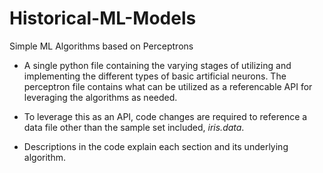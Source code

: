 # Historical-ML-Models
Simple ML Algorithms based on Perceptrons

- A single python file containing the varying stages of utilizing and implementing the different types of basic artificial neurons. The perceptron file contains what can be utilized as a referencable API for leveraging the algorithms as needed.

- To leverage this as an API, code changes are required to reference a data file other than the sample set included, *iris.data*.

- Descriptions in the code explain each section and its underlying algorithm.
